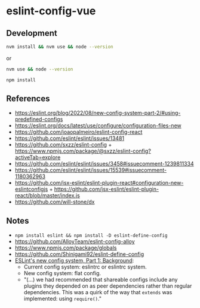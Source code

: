 # eslint-config-vue

## Development

```bash
nvm install && nvm use && node --version
```

or

```bash
nvm use && node --version
```

```bash
npm install
```

## References

- https://eslint.org/blog/2022/08/new-config-system-part-2/#using-predefined-configs
- https://eslint.org/docs/latest/use/configure/configuration-files-new
- https://github.com/joaopalmeiro/eslint-config-react
- https://github.com/eslint/eslint/issues/13481
- https://github.com/sxzz/eslint-config + https://www.npmjs.com/package/@sxzz/eslint-config?activeTab=explore
- https://github.com/eslint/eslint/issues/3458#issuecomment-1239811334
- https://github.com/eslint/eslint/issues/15539#issuecomment-1180362963
- https://github.com/jsx-eslint/eslint-plugin-react#configuration-new-eslintconfigjs + https://github.com/jsx-eslint/eslint-plugin-react/blob/master/index.js
- https://github.com/will-stone/dx

## Notes

- `npm install eslint && npm install -D eslint-define-config`
- https://github.com/AlloyTeam/eslint-config-alloy
- https://www.npmjs.com/package/globals
- https://github.com/Shinigami92/eslint-define-config
- [ESLint's new config system, Part 1: Background](https://eslint.org/blog/2022/08/new-config-system-part-1/):
  - Current config system: eslintrc or eslintrc system.
  - New config system: flat config.
  - "(...) we had recommended that shareable configs include any plugins they depended on as peer dependencies rather than regular dependencies. This was a quirk of the way that `extends` was implemented: using `require()`."
